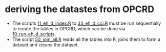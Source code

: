 # deriving the datastes from OPCRD

- The scripts [11_eh_d_index.R]() to [33_eh_d_cci.R]() must be run sequentially to create the tables in OPCRD, which can be done via [10_run_eh_d_scripts]().
- The script [50_join_all.R]() reads all the tables into R, joins them to form a dataset and cleans the dataset.
